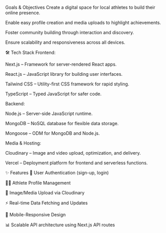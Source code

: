 Goals & Objectives
Create a digital space for local athletes to build their online presence.

Enable easy profile creation and media uploads to highlight achievements.

Foster community building through interaction and discovery.

Ensure scalability and responsiveness across all devices.

🛠️ Tech Stack
Frontend:

Next.js – Framework for server-rendered React apps.

React.js – JavaScript library for building user interfaces.

Tailwind CSS – Utility-first CSS framework for rapid styling.

TypeScript – Typed JavaScript for safer code.

Backend:

Node.js – Server-side JavaScript runtime.

MongoDB – NoSQL database for flexible data storage.

Mongoose – ODM for MongoDB and Node.js.

Media & Hosting:

Cloudinary – Image and video upload, optimization, and delivery.

Vercel – Deployment platform for frontend and serverless functions.

✨ Features
🔐 User Authentication (sign-up, login)

🧑‍💼 Athlete Profile Management

📸 Image/Media Upload via Cloudinary

⚡ Real-time Data Fetching and Updates

📱 Mobile-Responsive Design

📊 Scalable API architecture using Next.js API routes
